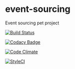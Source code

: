 # event-sourcing
Event sourcing pet project

[![Build Status](https://travis-ci.org/rojoangel/event-sourcing.svg?branch=master)](https://travis-ci.org/rojoangel/event-sourcing)

[![Codacy Badge](https://api.codacy.com/project/badge/grade/f63566a71725418b8d8aeff66afb8df5)](https://www.codacy.com/app/rojoangel/event-sourcing)

[![Code Climate](https://codeclimate.com/github/rojoangel/event-sourcing/badges/gpa.svg)](https://codeclimate.com/github/rojoangel/event-sourcing)

[![StyleCI](https://styleci.io/repos/52225197/shield)](https://styleci.io/repos/52225197)
